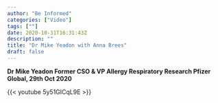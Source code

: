 ```yaml
---
author: "Be Informed"
categories: ["Video"]
tags: [""]
date: 2020-10-31T16:31:43Z
description: ""
title: "Dr Mike Yeadon with Anna Brees"
draft: false
---
```


**Dr Mike Yeadon Former CSO & VP Allergy Respiratory Research Pfizer Global, 29th Oct 2020**

{{< youtube 5y51GICqL9E >}}